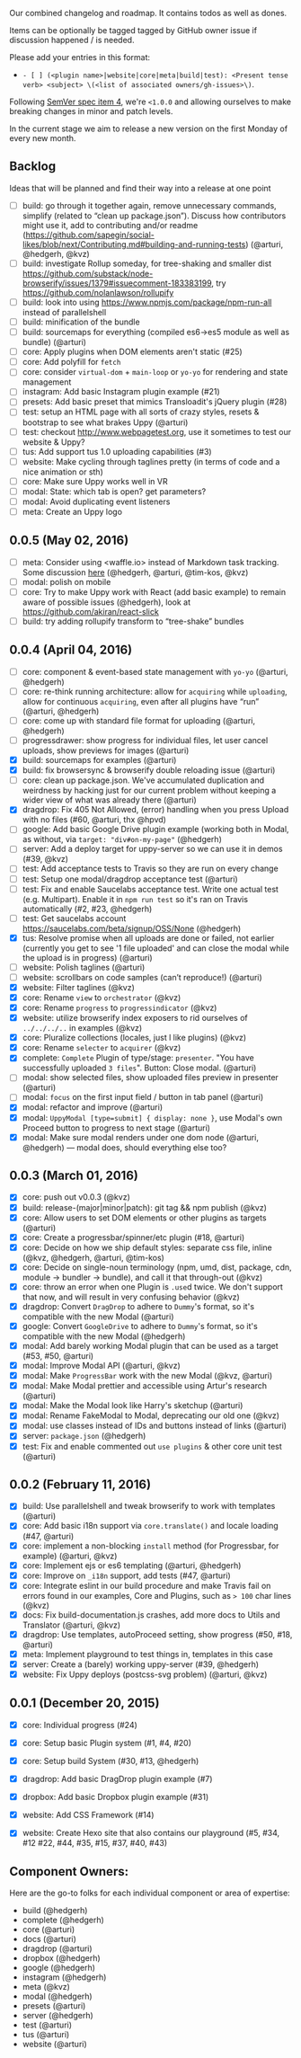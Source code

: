 Our combined changelog and roadmap. It contains todos as well as dones.

Items can be optionally be tagged tagged by GitHub owner issue if discussion
happened / is needed.

Please add your entries in this format:

 - `- [ ] (<plugin name>|website|core|meta|build|test): <Present tense verb> <subject> \(<list of associated owners/gh-issues>\)`.

Following [SemVer spec item 4](http://semver.org/#spec-item-4),
we're `<1.0.0` and allowing ourselves to make breaking changes in minor
and patch levels.

In the current stage we aim to release a new version on the
first Monday of every new month.

## Backlog

Ideas that will be planned and find their way into a release at one point

- [ ] build: go through it together again, remove unnecessary commands, simplify (related to “clean up package.json”). Discuss how contributors might use it, add to contributing and/or readme (https://github.com/sapegin/social-likes/blob/next/Contributing.md#building-and-running-tests) (@arturi, @hedgerh, @kvz)
- [ ] build: investigate Rollup someday, for tree-shaking and smaller dist https://github.com/substack/node-browserify/issues/1379#issuecomment-183383199,
try https://github.com/nolanlawson/rollupify
- [ ] build: look into using https://www.npmjs.com/package/npm-run-all instead of parallelshell
- [ ] build: minification of the bundle
- [ ] build: sourcemaps for everything (compiled es6->es5 module as well as bundle) (@arturi)
- [ ] core: Apply plugins when DOM elements aren't static (#25)
- [ ] core: Add polyfill for `fetch`
- [ ] core: consider `virtual-dom` + `main-loop` or `yo-yo` for rendering and state management
- [ ] instagram: Add basic Instagram plugin example (#21)
- [ ] presets: Add basic preset that mimics Transloadit's jQuery plugin (#28)
- [ ] test: setup an HTML page with all sorts of crazy styles, resets & bootstrap to see what brakes Uppy (@arturi)
- [ ] test: checkout http://www.webpagetest.org, use it sometimes to test our website & Uppy?
- [ ] tus: Add support tus 1.0 uploading capabilities (#3)
- [ ] website: Make cycling through taglines pretty (in terms of code and a nice animation or sth)
- [ ] core: Make sure Uppy works well in VR
- [ ] modal: State: which tab is open? get parameters?
- [ ] modal: Avoid duplicating event listeners
- [ ] meta: Create an Uppy logo

## 0.0.5 (May 02, 2016)

- [ ] meta: Consider using <waffle.io> instead of Markdown task tracking. Some discussion [here](https://transloadit.slack.com/archives/general/p1455693654000062) (@hedgerh, @arturi, @tim-kos, @kvz)
- [ ] modal: polish on mobile
- [ ] core: Try to make Uppy work with React (add basic example) to remain aware of possible issues (@hedgerh), look at https://github.com/akiran/react-slick
- [ ] build: try adding rollupify transform to “tree-shake” bundles

## 0.0.4 (April 04, 2016)

- [ ] core: component & event-based state management with `yo-yo` (@arturi, @hedgerh)
- [ ] core: re-think running architecture: allow for `acquiring` while `uploading`,
allow for continuous `acquiring`, even after all plugins have “run” (@arturi, @hedgerh)
- [ ] core: come up with standard file format for uploading (@arturi, @hedgerh)
- [ ] progressdrawer: show progress for individual files, let user cancel uploads, show previews for images (@arturi) 
- [x] build: sourcemaps for examples (@arturi)
- [x] build: fix browsersync & browserify double reloading issue (@arturi)
- [ ] core: clean up package.json. We've accumulated duplication and weirdness by hacking just for our current problem without keeping a wider view of what was already there (@arturi)
- [x] dragdrop: Fix 405 Not Allowed, (error) handling when you press Upload with no files (#60, @arturi, thx @hpvd)
- [ ] google: Add basic Google Drive plugin example (working both in Modal, as without, via `target: "div#on-my-page"` (@hedgerh)
- [ ] server: Add a deploy target for uppy-server so we can use it in demos (#39, @kvz)
- [ ] test: Add acceptance tests to Travis so they are run on every change
- [ ] test: Setup one modal/dragdrop acceptance test (@arturi)
- [ ] test: Fix and enable Saucelabs acceptance test. Write one actual test (e.g. Multipart). Enable it in `npm run test` so it's ran on Travis automatically (#2, #23, @hedgerh)
- [ ] test: Get saucelabs account https://saucelabs.com/beta/signup/OSS/None (@hedgerh)
- [x] tus: Resolve promise when all uploads are done or failed, not earlier (currently you get to see '1 file uploaded' and can close the modal while the upload is in progress) (@arturi)
- [ ] website: Polish taglines (@arturi)
- [ ] website: scrollbars on code samples (can’t reproduce!) (@arturi)
- [x] website: Filter taglines (@kvz)
- [x] core: Rename `view` to `orchestrator` (@kvz)
- [x] core: Rename `progress` to `progressindicator` (@kvz)
- [x] website: utilize browserify index exposers to rid ourselves of `../../../..` in examples (@kvz)
- [x] core: Pluralize collections (locales, just l like plugins) (@kvz)
- [x] core: Rename `selecter` to `acquirer` (@kvz)
- [x] complete: `Complete` Plugin of type/stage: `presenter`. "You have successfully uploaded `3 files`". Button: Close modal. (@arturi)
- [ ] modal: show selected files, show uploaded files preview in presenter (@arturi)
- [ ] modal: `focus` on the first input field / button in tab panel (@arturi)
- [x] modal: refactor and improve (@arturi)
- [x] modal: `UppyModal [type=submit] { display: none }`, use Modal's own Proceed button to progress to next stage (@arturi)
- [x] modal: Make sure modal renders under one dom node (@arturi, @hedgerh) — modal does, should everything else too?

## 0.0.3 (March 01, 2016)

- [x] core: push out v0.0.3 (@kvz)
- [x] build: release-(major|minor|patch): git tag && npm publish (@kvz)
- [x] core: Allow users to set DOM elements or other plugins as targets (@arturi)
- [x] core: Create a progressbar/spinner/etc plugin (#18, @arturi)
- [x] core: Decide on how we ship default styles: separate css file, inline (@kvz, @hedgerh, @arturi, @tim-kos)
- [x] core: Decide on single-noun terminology (npm, umd, dist, package, cdn, module -> bundler -> bundle), and call it that through-out (@kvz)
- [x] core: throw an error when one Plugin is `.use`d twice. We don't support that now, and will result in very confusing behavior (@kvz)
- [x] dragdrop: Convert `DragDrop` to adhere to `Dummy`'s format, so it's compatible with the new Modal (@arturi)
- [x] google: Convert `GoogleDrive` to adhere to `Dummy`'s format, so it's compatible with the new Modal (@hedgerh)
- [x] modal: Add barely working Modal plugin that can be used as a target (#53, #50, @arturi)
- [x] modal: Improve Modal API (@arturi, @kvz)
- [x] modal: Make `ProgressBar` work with the new Modal (@kvz, @arturi)
- [x] modal: Make Modal prettier and accessible using Artur's research (@arturi)
- [x] modal: Make the Modal look like Harry's sketchup (@arturi)
- [x] modal: Rename FakeModal to Modal, deprecating our old one (@kvz)
- [x] modal: use classes instead of IDs and buttons instead of links (@arturi)
- [x] server: `package.json` (@hedgerh)
- [x] test: Fix and enable commented out `use plugins` & other core unit test (@arturi)

## 0.0.2 (February 11, 2016)

- [x] build: Use parallelshell and tweak browserify to work with templates (@arturi)
- [x] core: Add basic i18n support via `core.translate()` and locale loading (#47, @arturi)
- [x] core: implement a non-blocking `install` method (for Progressbar, for example)  (@arturi, @kvz)
- [x] core: Implement ejs or es6 templating (@arturi, @hedgerh)
- [x] core: Improve on `_i18n` support, add tests (#47, @arturi)
- [x] core: Integrate eslint in our build procedure and make Travis fail on errors found in our examples, Core and Plugins, such as `> 100` char lines (@kvz)
- [x] docs: Fix build-documentation.js crashes, add more docs to Utils and Translator (@arturi, @kvz)
- [x] dragdrop: Use templates, autoProceed setting, show progress (#50, #18, @arturi)
- [x] meta: Implement playground to test things in, templates in this case
- [x] server: Create a (barely) working uppy-server (#39, @hedgerh)
- [x] website: Fix Uppy deploys (postcss-svg problem) (@arturi, @kvz)

## 0.0.1 (December 20, 2015)

- [x] core: Individual progress (#24)
- [x] core: Setup basic Plugin system (#1, #4, #20)
- [x] core: Setup build System (#30, #13, @hedgerh)
- [x] dragdrop: Add basic DragDrop plugin example (#7)
- [x] dropbox: Add basic Dropbox plugin example (#31)
- [x] website: Add CSS Framework (#14)
- [x] website: Create Hexo site that also contains our playground (#5, #34, #12 #22, #44, #35, #15, #37, #40, #43)


## Component Owners:

Here are the go-to folks for each individual component or area of expertise:

- build (@hedgerh)
- complete (@hedgerh)
- core (@arturi)
- docs (@arturi)
- dragdrop (@arturi)
- dropbox (@hedgerh)
- google (@hedgerh)
- instagram (@hedgerh)
- meta (@kvz)
- modal (@hedgerh)
- presets (@arturi)
- server (@hedgerh)
- test (@arturi)
- tus (@arturi)
- website (@arturi)

